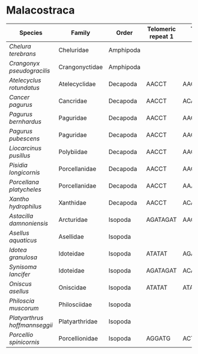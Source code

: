 # Malacostraca

| Species | Family | Order | Telomeric repeat 1 | Telomeric repeat 2 | Data type |
| -- | --- | --- | --- | --- | --- |
| *Chelura terebrans* | Cheluridae | Amphipoda |  |  | pacbio |
| *Crangonyx pseudogracilis* | Crangonyctidae | Amphipoda |  |  | pacbio |
| *Atelecyclus rotundatus* | Atelecyclidae | Decapoda | AACCT | AACCTAACCT | pacbio |
| *Cancer pagurus* | Cancridae | Decapoda | AACCT | ACAGACAG | pacbio |
| *Pagurus bernhardus* | Paguridae | Decapoda | AACCT | AACCTAACCT | pacbio |
| *Pagurus pubescens* | Paguridae | Decapoda | AACCT | AACCTAACCT | pacbio |
| *Liocarcinus pusillus* | Polybiidae | Decapoda | AACCT | AACCTAACCT | pacbio |
| *Pisidia longicornis* | Porcellanidae | Decapoda | AACCT | AACCTAACCT | pacbio |
| *Porcellana platycheles* | Porcellanidae | Decapoda | AACCT | AAAGTTCCTCG | pacbio |
| *Xantho hydrophilus* | Xanthidae | Decapoda | AACCT | ACACAC | pacbio |
| *Astacilla damnoniensis* | Arcturidae | Isopoda | AGATAGAT | AACCCT | pacbio |
| *Asellus aquaticus* | Asellidae | Isopoda |  |  | pacbio |
| *Idotea granulosa* | Idoteidae | Isopoda | ATATAT | AGATAGATAT | pacbio |
| *Synisoma lancifer* | Idoteidae | Isopoda | AGATAGAT | ACAGACAG | pacbio |
| *Oniscus asellus* | Oniscidae | Isopoda | ATATAT | ATATATAT | pacbio |
| *Philoscia muscorum* | Philosciidae | Isopoda |  |  | pacbio |
| *Platyarthrus hoffmannseggii* | Platyarthridae | Isopoda |  |  | pacbio |
| *Porcellio spinicornis* | Porcellionidae | Isopoda | AGGATG | ACTCTG | pacbio |
